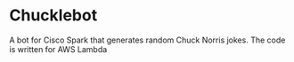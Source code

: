 # Chucklebot

A bot for Cisco Spark that generates random Chuck Norris jokes. The code is written for AWS Lambda
